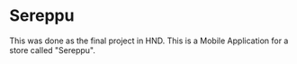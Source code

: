 # Sereppu
This was done as the final project in HND. This is a Mobile Application for a store called "Sereppu".
